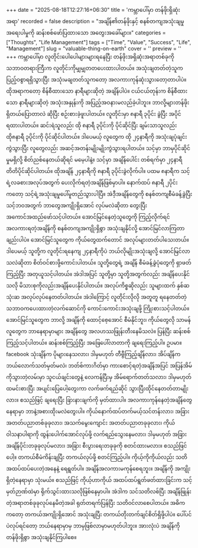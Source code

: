 +++
date = "2025-08-18T12:27:16+06:30"
title = 'ကမ္ဘာပေါ်မှာ တန်ဖိုးရှိဆုံးအရာ'
recorded = false
description = "အချိန်၏တန်ဖိုးနှင့် စနစ်တကျအသုံးချမှုအရေးပါမှုကို ဆန်းစစ်ဖော်ပြထားသော အတွေးအခေါ်များ။"
categories = ["Thoughts", "Life Management"]
tags = ["Time", "Value", "Success", "Life", "Management"]
slug = "valuable-thing-on-earth"
cover = ''
preview = ''
+++
ကမ္ဘာပေါ်မှာ လူတိုင်းပေါပေါများများရနေပြီး တန်ဖိုးအရှိဆုံးအရာတစ်ခုကို သဘာဝတရားကြီးက လူတိုင်းကိုမျှမျှတတပေးထားပါတယ်။ အသုံးချတတ်တဲ့သူက ပြည့်ဝစွာရရှိသွားပြီး အသုံးမချတတ်သူကတော့ အလကားကုန်ဆုံးသွားတော့တာပါပဲ။ ထိုအရာကတော့ စိန်စီထားသော နာရီများဆိုတဲ့ အချိန်ပါပဲ။ ငယ်ငယ်တုန်းက စိန်စီထားသော နာရီများဆိုတဲ့ အသုံးအနှုန်းကို အပြည့်အဝနားမလည်ခဲ့ပါဘူး။ ဘာလို့များတန်ဖိုးရှိတယ်ပြောတာလဲ ဆိုပြီး စဉ်းစားခဲ့ဖူးပါတယ်။
လူတိုင်းမှာ ၈နာရီ ၃ပိုင်း ခွဲပြီး အပိုင်ရထားပါတယ်။ ဆင်းရဲသူလည်း ထို ၈နာရီ ၃ပိုင်းကို ပိုင်ဆိုင်ပြီး ချမ်းသာသူလည်း ထို၈နာရီ ၃ပိုင်းကို ပိုင်ဆိုင်ပါတယ်။ ဒါပေမယ့် လူတွေက ထို ၂၄နာရီကို အသုံးချပုံချင်း ကွဲသွားပြီး လူတွေလည်း အဆင့်အတန်းမျိုးမျိုးကွဲသွားရပါတယ်။ သင့်မှာ ဘာမှပိုင်ဆိုင်မှုမရှိလို့ စိတ်ညစ်နေတယ်ဆိုရင် မမေ့ပါနဲ့။ သင့်မှာ အချိန်ပေါင်း တစ်ရက်မှာ ၂၄နာရီတိတိပိုင်ဆိုင်ပါတယ်။ ထိုအချိန် ၂၄နာရီကို ၈နာရီ ၃ပိုင်းခွဲလိုက်ပါ။ ပထမ ၈နာရီက သင့်ရဲ့လခစားအလုပ်အတွက် ပေးလိုက်ရတဲ့အချိန်ဖြစ်မှာပါ။ နောက်ထပ် ၈နာရီ ၂ပိုင်းကတော့ သင့်ရဲ့အသုံးချမှုပေါ်မူတည်သွားပါပြီ။
အဲဒီ့အချိန်တွေကို စနစ်တကျစီမံခန့်ခွဲပြီး သင့်ဘဝအတွက် ဘာတွေအကျိုးရှိအောင် လုပ်မလဲဆိုတာ တွေးပြီး အကောင်အထည်ဖော်သင့်ပါတယ်။
အောင်မြင်နေတဲ့သူတွေကို ကြည့်လိုက်ရင် အလကားရတဲ့အချိန်ကို စနစ်တကျအကျိုးရှိစွာ အသုံးချနိုင်လို့ အောင်မြင်လာကြတာချည်းပါပဲ။ အောင်မြင်သူတွေက ကိုယ်တွေထက်တောင် အလုပ်များတတ်ပါသေးတယ်။ ဒါပေမယ့် သူတို့က လူတိုင်းရနေကျ ၂၄နာရီကိုပဲ ဘယ်လိုမျိုးအသုံးချလို့ အောင်မြင်လာသလဲဆိုတာ စိတ်ဝင်စားဖို့ကောင်းပါတယ်။ သူတို့တွေရဲ့ အချိန် စီမံခန့်ခွဲပုံတွေကို ရှာဖတ်ကြည့်ပြီး အတုယူသင့်ပါတယ်။ အဲဒါအပြင် သူတို့မှာ သူတို့အတွက်လည်း အချိန်ပေးနိုင်သလို မိသားစုကိုလည်းအချိန်ပေးနိုင်ပါတယ်။ အလုပ်ကိစ္စဆိုလည်း သူများထက် နှစ်ဆသုံးဆ အလုပ်လုပ်နေတတ်ပါတယ်။
အဲဒါကြောင့် လူတိုင်းလိုလို အတူတူ ရနေတတ်တဲ့ သဘာဝကပေးထားတဲ့လက်ဆောင်ကို ကောင်းကောင်းအသုံးချဖို့ ကြိုးစားသင့်ပါတယ်။ အောင်မြင်သူတွေက ဘာလို့ အချိန်ကို ထောင့်စေ့အောင် စီမံနိုင်ဘူး၊ ကိုယ်တွေလို သာမန်လူတွေက ဘာနေရာမှာများ အချိန်တွေ အလဟဿဖြုန်းတီးနေမိသလဲ။ ပြန်ပြီး ဆန်းစစ်ကြည့်သင့်ပါတယ်။ ဆန်းစစ်ကြည့်ပြီး အဖြေပေါ်လာတာကို ချရေးကြည့်ပါ။ ဥပမာ။ facebook သုံးချိန်က ပိုများနေသလား၊ ဒါမှမဟုတ် တီဗွီကြည့်ချိန်လား၊ အိပ်ချိန်က ဘယ်လောက်သတ်မှတ်မလဲ၊ ဘတ်စ်ကားဂိတ်မှာ ကားစောင့်ရတဲ့အချိန်အပြင် အပြန်အိမ်ကိုသွားတဲ့လမ်းမှာ သူငယ်ချင်းတွေနဲ့ လေကန်ပြီးမှ အိမ်ရောက်တတ်သလား၊ ဒါမှမဟုတ် ထမင်းစားပြီး အပျင်းပြေပေါ့တွေးကာ လက်ဖက်ရည်ဆိုင် သွားပြီးထိုင်နေတတ်တာမျိုးလား။ စသည်ဖြင့် ချရေးပြီး ခြားနားချက်ကို မှတ်ထားပါ။
အလကားကုန်နေတဲ့အချိန်တွေနေရာမှာ ဘာနဲ့အစားထိုးမလဲတွေးပါ။ ကိုယ်နောက်ထပ်တက်မယ့်သင်တန်းလား၊ အခြားအတတ်ပညာတစ်ခုခုလား၊ အသက်မွေးကျောင်း အတတ်ပညာတခုခုလား၊ ကိုယ်ဝါသနာပါရာကို ထွန်းပေါက်အောင်လုပ်ဖို့ လက်ရည်သွေးနေမလား၊ ဒါမှမဟုတ် အခြား အချိန်ပိုင်းတခုခုလုပ်မလား၊ အခြား စီးပွားရေးတခုခုကို စတင်ထားမလား။ စသည်ဖြင်ပေါ့။
တကယ်စီမံကိန်းချပြီး တကယ်လုပ်ဖို့ စတင်ကြည့်ပါ။ ကိုယ့်ကိုကိုယ်လည်း သတိအထပ်ထပ်ပေးတဲ့အနေနဲ့ ရေရွတ်ပါ။ အချိန်အလကားမကုန်စေရဘူး။ အချိန်ကို အကျိုးရှိတဲ့နေရာမှာ သုံးမယ်။ စသည်ဖြင့် ကိုယ့်ဟာကိုယ် အထပ်ထပ်ရွတ်ဖတ်ထားခြင်းက သင့်မှတ်ဉာဏ်ထဲမှာ ရိုက်သွင်းထားသလိုဖြစ်နေမှာပါ။ အဲဒါက သင်သတိလစ်ပြီး အချိန်ဖြုန်းတဲ့အရာတစ်ခုခုလုပ်နေမိတဲ့အခါ ရုတ်တရက်ပြန်ပြီး သတိဝင်လာစေပါတယ်။ အဓိကကတော့ တကယ်အကျိုးရှိအောင် အသုံးချပြီး တကယ်တိုးတက်ချင်စိတ်ရှိဖို့ပါပဲ။ ပေါ်ပင်ပဲလုပ်ရင်တော့ ဘယ်နေရာမှာမှ ဘာမှဖြစ်လာမှာမဟုတ်ပါဘူး။
အားလုံးပဲ အချိန်ကို တန်ဖိုးရှိစွာ အသုံးချနိုင်ကြပါစေ။ 